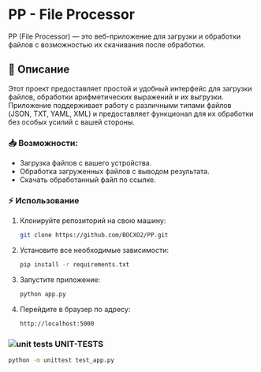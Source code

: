 # PP - File Processor

PP (File Processor) — это веб-приложение для загрузки и обработки файлов с возможностью их скачивания после обработки.

## 🚀 Описание

Этот проект предоставляет простой и удобный интерфейс для загрузки файлов, обработки арифметических выражений и их выгрузки. Приложение поддерживает работу с различными типами файлов (JSON, TXT, YAML, XML) и предоставляет функционал для их обработки без особых усилий с вашей стороны.

### 📥 Возможности:
- Загрузка файлов с вашего устройства.
- Обработка загруженных файлов с выводом результата.
- Скачать обработанный файл по ссылке.

### ⚡ Использование

1. Клонируйте репозиторий на свою машину:
   ```bash
   git clone https://github.com/BOCXO2/PP.git
   
2. Установите все необходимые зависимости:
   ```bash
   pip install -r requirements.txt
   
3. Запустите приложение:
   ```bash
   python app.py
   
4. Перейдите в браузер по адресу:
   ``` bash
   http://localhost:5000

### ![unit tests](https://img.shields.io/badge/tests-passing-brightgreen) UNIT-TESTS

```bash
python -m unittest test_app.py



